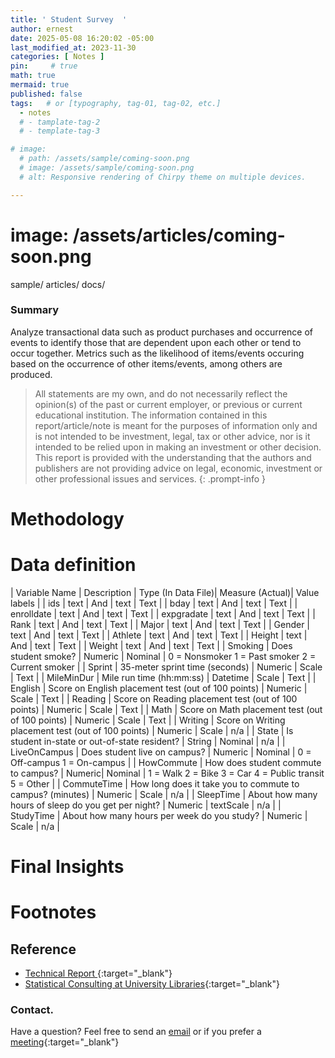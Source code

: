 ```yaml
---
title: ' Student Survey  '
author: ernest
date: 2025-05-08 16:20:02 -05:00
last_modified_at: 2023-11-30
categories: [ Notes ]
pin:     # true
math: true
mermaid: true
published: false
tags:   # or [typography, tag-01, tag-02, etc.]
  - notes
  # - tamplate-tag-2
  # - template-tag-3

# image: 
  # path: /assets/sample/coming-soon.png
  # image: /assets/sample/coming-soon.png
  # alt: Responsive rendering of Chirpy theme on multiple devices.

---
```




# image: /assets/articles/coming-soon.png

sample/
articles/
docs/



### Summary

Analyze transactional data such as product purchases and occurrence of events to identify those that are
dependent upon each other or tend to occur together. Metrics such as the likelihood of items/events occuring
based on the occurrence of other items/events, among others are produced.





> All statements are my own, and do not necessarily reflect the opinion(s) of the past or current employer, or previous or current educational institution. The information contained in this report/article/note is meant for the purposes of information only and is not intended to be investment, legal, tax or other advice, nor is it intended to be relied upon in making an investment or other decision. This report is provided with the understanding that the authors and publishers are not providing advice on legal, economic, investment or other professional issues and services.
{: .prompt-info }



# Methodology









# Data definition

| Variable Name | Description | Type (In Data File)| Measure (Actual)| Value labels | 
| ids | text | And | text | Text |
| bday | text | And | text | Text |
| enrolldate | text | And | text | Text |
| expgradate | text | And | text | Text |
| Rank | text | And | text | Text |
| Major | text | And | text | Text |
| Gender | text | And | text | Text |
| Athlete | text | And | text | Text |
| Height | text | And | text | Text |
| Weight | text | And | text | Text |
| Smoking | Does student smoke? | Numeric | Nominal | 0 = Nonsmoker
1 = Past smoker
2 = Current smoker |
| Sprint | 35-meter sprint time (seconds) | Numeric | Scale | Text |
| MileMinDur | Mile run time (hh:mm:ss) | Datetime | Scale | Text |
| English | Score on English placement test (out of 100 points) | Numeric | Scale | Text |
| Reading | Score on Reading placement test (out of 100 points) | Numeric | Scale | Text |
| Math | Score on Math placement test (out of 100 points) | Numeric | Scale | Text |
| Writing | Score on Writing placement test (out of 100 points) | Numeric | Scale | n/a |
| State | Is student in-state or out-of-state resident? | String | Nominal | n/a |
| LiveOnCampus | Does student live on campus? | Numeric | Nominal | 0 = Off-campus
1 = On-campus |
| HowCommute | How does student commute to campus? | Numeric| Nominal | 1 = Walk
2 = Bike
3 = Car
4 = Public transit
5 = Other |
| CommuteTime | How long does it take you to commute to campus? (minutes) | Numeric | Scale | n/a |
| SleepTime | About how many hours of sleep do you get per night? | Numeric | textScale | n/a |
| StudyTime | About how many hours per week do you study? | Numeric | Scale | n/a |







# Final Insights












# Footnotes







## Reference

  - [ Technical Report ](/assets/docs/paper1.pdf){:target="_blank"}
  - [Statistical Consulting at University Libraries]( www.library.kent.edu/statconsulting ){:target="_blank"}







### Contact. 

Have a question? Feel free to send an [email](mailto:s.ernest@gmx.us) or if you prefer a [meeting]( https://calendly.com/s-earnest/30min ){:target="_blank"}



